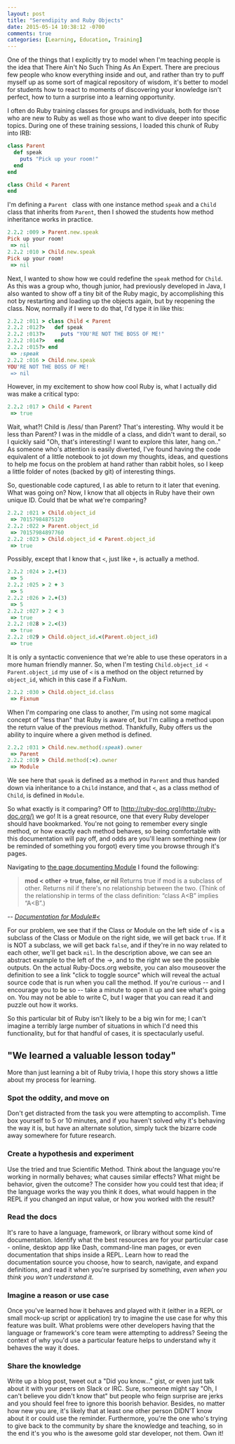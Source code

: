 ```yaml
---
layout: post
title: "Serendipity and Ruby Objects"
date: 2015-05-14 10:38:12 -0700
comments: true
categories: [Learning, Education, Training]
---
```

One of the things that I explicitly try to model when I'm teaching people is the idea that There Ain't No Such Thing As An Expert. <!-- more -->There are precious few people who know everything inside and out, and rather than try to puff myself up as some sort of magical repository of wisdom, it's better to model for students how to react to moments of discovering your knowledge isn't perfect, how to turn a surprise into a learning opportunity.

I often do Ruby training classes for groups and individuals, both for those who are new to Ruby as well as those who want to dive deeper into specific topics. During one of these training sessions, I loaded this chunk of Ruby into IRB:

```ruby
class Parent
  def speak
    puts "Pick up your room!"
  end
end

class Child < Parent
end
```

I'm defining a `Parent ` class with one instance method `speak` and a `Child` class that inherits from `Parent`, then I showed the students how method inheritance works in practice.

```ruby
2.2.2 :009 > Parent.new.speak
Pick up your room!
 => nil
2.2.2 :010 > Child.new.speak
Pick up your room!
 => nil
```

Next, I wanted to show how we could redefine the `speak` method for `Child`. As this was a group who, though junior, had previously developed in Java, I also wanted to show off a tiny bit of the Ruby magic, by accomplishing this not by restarting and loading up the objects again, but by reopening the class. Now, normally if I were to do that, I'd type it in like this:

```ruby
2.2.2 :011 > class Child < Parent
2.2.2 :012?>   def speak
2.2.2 :013?>     puts "YOU'RE NOT THE BOSS OF ME!"
2.2.2 :014?>   end
2.2.2 :015?> end
 => :speak
2.2.2 :016 > Child.new.speak
YOU'RE NOT THE BOSS OF ME!
 => nil
```

However, in my excitement to show how cool Ruby is, what I actually did was make a critical typo:

```ruby
2.2.2 :017 > Child < Parent
 => true
```

Wait, what?! Child is /less/ than Parent? That's interesting. Why would it be less than Parent? I was in the middle of a class, and didn't want to derail, so I quickly said "Oh, that's interesting! I want to explore this later, hang on.." As someone who's attention is easily diverted, I've found having the code equivalent of a little notebook to jot down my thoughts, ideas, and questions to help me focus on the problem at hand rather than rabbit holes, so I keep a little folder of notes (backed by git) of interesting things.

So, questionable code captured, I as able to return to it later that evening. What was going on? Now, I know that all objects in Ruby have their own unique ID. Could that be what we're comparing?

```ruby
2.2.2 :021 > Child.object_id
 => 70157984875120
2.2.2 :022 > Parent.object_id
 => 70157984897760
2.2.2 :023 > Child.object_id < Parent.object_id
 => true
```

Possibly, except that I know that `<`, just like `+`, is actually a method.

```ruby
2.2.2 :024 > 2.+(3)
 => 5
2.2.2 :025 > 2 + 3
 => 5
2.2.2 :026 > 2.+(3)
 => 5
2.2.2 :027 > 2 < 3
 => true
2.2.2 :028 > 2.<(3)
 => true
2.2.2 :029 > Child.object_id.<(Parent.object_id)
 => true
```

It is only a syntactic convenience that we're able to use these operators in a more human friendly manner. So, when I'm testing `Child.object_id < Parent.object_id` my use of `<` is a method on the object returned by `object_id`, which in this case if a FixNum.

```ruby
2.2.2 :030 > Child.object_id.class
 => Fixnum
```

When I'm comparing one class to another, I'm using not some magical concept of "less than" that Ruby is aware of, but I'm calling a method upon the return value of the previous method. Thankfully, Ruby offers us the ability to inquire where a given method is defined.

```ruby
2.2.2 :031 > Child.new.method(:speak).owner
 => Parent
2.2.2 :019 > Child.method(:<).owner
 => Module
```

We see here that `speak` is defined as a method in `Parent` and thus handed down via inheritance to a `Child` instance, and that `<`, as a class method of `Child`, is defined in `Module`.

So what exactly is it comparing? Off to [http://ruby-doc.org](http://ruby-doc.org/) we go! It is a great resource, one that every Ruby developer should have bookmarked. You're not going to remember every single method, or how exactly each method behaves, so being comfortable with this documentation will pay off, and odds are you'll learn something new (or be reminded of something you forgot) every time you browse through it's pages.

Navigating to [the page documenting Module](http://ruby-doc.org/core-2.2.2/Module.html) I found the following:


>**mod < other → true, false, or nil**
Returns true if mod is a subclass of other. Returns nil if there's no relationship between the two. (Think of the relationship in terms of the class definition: “class A<B” implies “A<B”.)

*-- [Documentation for Module#<](http://ruby-doc.org/core-2.2.2/Module.html#method-i-3C)*

For our problem, we see that if the Class or Module on the left side of `<` is a subclass of the Class or Module on the right side, we will get back `true`. If it is NOT a subclass, we will get back `false`, and if they're in no way related to each other, we'll get back `nil`. In the description above, we can see an abstract example to the left of the *→*, and to the right we see the possible outputs. On the actual Ruby-Docs.org website, you can also mouseover the definition to see a link "click to toggle source" which will reveal the actual source code that is run when you call the method. If you're curious -- and I encourage you to be so -- take a minute to open it up and see what's going on. You may not be able to write C, but I wager that you can read it and puzzle out how it works.

So this particular bit of Ruby isn't likely to be a big win for me; I can't imagine a terribly large number of situations in which I'd need this functionality, but for that handful of cases, it is spectacularly useful. 

## "We learned a valuable lesson today"

More than just learning a bit of Ruby trivia, I hope this story shows a little about my process for learning.

### Spot the oddity, and move on
Don't get distracted from the task you were attempting to accomplish. Time box yourself to 5 or 10 minutes, and if you haven't solved why it's behaving the way it is, but have an alternate solution, simply tuck the bizarre code away somewhere for future research.

### Create a hypothesis and experiment
Use the tried and true Scientific Method. Think about the language you're working in normally behaves; what causes similar effects? What might be behavior, given the outcome? The consider how you could test that idea; if the language works the way you think it does, what would happen in the REPL if you changed an input value, or how you worked with the result?

### Read the docs
It's rare to have a language, framework, or library without some kind of documentation. Identify what the best resources are for your particular case - online, desktop app like Dash, command-line man pages, or even documentation that ships inside a REPL. Learn how to read the documentation source you choose, how to search, navigate, and expand definitions, and read it when you're surprised by something, *even when you think you won't understand it.*

### Imagine a reason or use case
Once you've learned how it behaves and played with it (either in a REPL or small mock-up script or application) try to imagine the use case for why this feature was built. What problems were other developers having that the language or framework's core team were attempting to address? Seeing the context of why you'd use a particular feature helps to understand why it behaves the way it does.

### Share the knowledge
Write up a blog post, tweet out a "Did you know..." gist, or even just talk about it with your peers on Slack or IRC. Sure, someone might say "Oh, I can't believe you didn't know that" but people who feign surprise are jerks and you should feel free to ignore this boorish behavior. Besides, no matter how new you are, it's likely that at least one other person DIDN'T know about it or could use the reminder. Furthermore, you're the one who's trying to give back to the community by share the knowledge and teaching, so in the end it's you who is the awesome gold star developer, not them. Own it!



















